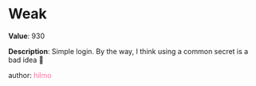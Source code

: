 # Weak

**Value**: 930

**Description**: Simple login. By the way, I think using a common secret is a bad idea 🗿

author: <span style="color:#f275a1;">hilmo</span>
